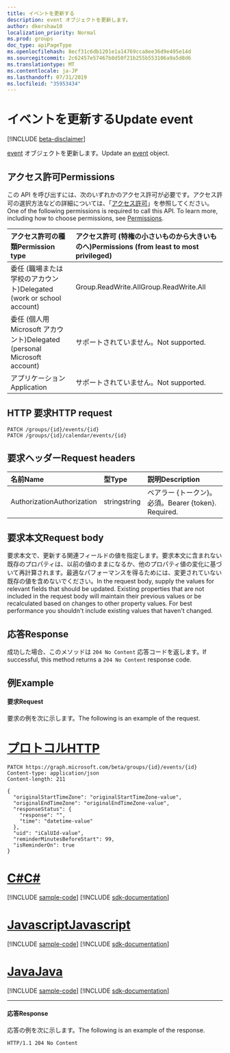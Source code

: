 ```yaml
---
title: イベントを更新する
description: event オブジェクトを更新します。
author: dkershaw10
localization_priority: Normal
ms.prod: groups
doc_type: apiPageType
ms.openlocfilehash: 8ecf31c6db1201e1a14769cca8ee36d9e495e14d
ms.sourcegitcommit: 2c62457e57467b8d50f21b255b553106a9a5d8d6
ms.translationtype: MT
ms.contentlocale: ja-JP
ms.lasthandoff: 07/31/2019
ms.locfileid: "35953434"
---
```

# <a name="update-event"></a><span data-ttu-id="13df9-103">イベントを更新する</span><span class="sxs-lookup"><span data-stu-id="13df9-103">Update event</span></span>

[!INCLUDE [beta-disclaimer](../../includes/beta-disclaimer.md)]

<span data-ttu-id="13df9-104">[event](../resources/event.md) オブジェクトを更新します。</span><span class="sxs-lookup"><span data-stu-id="13df9-104">Update an [event](../resources/event.md) object.</span></span>

## <a name="permissions"></a><span data-ttu-id="13df9-105">アクセス許可</span><span class="sxs-lookup"><span data-stu-id="13df9-105">Permissions</span></span>
<span data-ttu-id="13df9-p101">この API を呼び出すには、次のいずれかのアクセス許可が必要です。アクセス許可の選択方法などの詳細については、「[アクセス許可](/graph/permissions-reference)」を参照してください。</span><span class="sxs-lookup"><span data-stu-id="13df9-p101">One of the following permissions is required to call this API. To learn more, including how to choose permissions, see [Permissions](/graph/permissions-reference).</span></span>

|<span data-ttu-id="13df9-108">アクセス許可の種類</span><span class="sxs-lookup"><span data-stu-id="13df9-108">Permission type</span></span>      | <span data-ttu-id="13df9-109">アクセス許可 (特権の小さいものから大きいものへ)</span><span class="sxs-lookup"><span data-stu-id="13df9-109">Permissions (from least to most privileged)</span></span>              |
|:--------------------|:---------------------------------------------------------|
|<span data-ttu-id="13df9-110">委任 (職場または学校のアカウント)</span><span class="sxs-lookup"><span data-stu-id="13df9-110">Delegated (work or school account)</span></span> | <span data-ttu-id="13df9-111">Group.ReadWrite.All</span><span class="sxs-lookup"><span data-stu-id="13df9-111">Group.ReadWrite.All</span></span>    |
|<span data-ttu-id="13df9-112">委任 (個人用 Microsoft アカウント)</span><span class="sxs-lookup"><span data-stu-id="13df9-112">Delegated (personal Microsoft account)</span></span> | <span data-ttu-id="13df9-113">サポートされていません。</span><span class="sxs-lookup"><span data-stu-id="13df9-113">Not supported.</span></span>    |
|<span data-ttu-id="13df9-114">アプリケーション</span><span class="sxs-lookup"><span data-stu-id="13df9-114">Application</span></span> | <span data-ttu-id="13df9-115">サポートされていません。</span><span class="sxs-lookup"><span data-stu-id="13df9-115">Not supported.</span></span> |

## <a name="http-request"></a><span data-ttu-id="13df9-116">HTTP 要求</span><span class="sxs-lookup"><span data-stu-id="13df9-116">HTTP request</span></span>
<!-- { "blockType": "ignored" } -->
```http
PATCH /groups/{id}/events/{id}
PATCH /groups/{id}/calendar/events/{id}
```

## <a name="request-headers"></a><span data-ttu-id="13df9-117">要求ヘッダー</span><span class="sxs-lookup"><span data-stu-id="13df9-117">Request headers</span></span>
| <span data-ttu-id="13df9-118">名前</span><span class="sxs-lookup"><span data-stu-id="13df9-118">Name</span></span>       | <span data-ttu-id="13df9-119">型</span><span class="sxs-lookup"><span data-stu-id="13df9-119">Type</span></span> | <span data-ttu-id="13df9-120">説明</span><span class="sxs-lookup"><span data-stu-id="13df9-120">Description</span></span>|
|:-----------|:------|:----------|
| <span data-ttu-id="13df9-121">Authorization</span><span class="sxs-lookup"><span data-stu-id="13df9-121">Authorization</span></span>  | <span data-ttu-id="13df9-122">string</span><span class="sxs-lookup"><span data-stu-id="13df9-122">string</span></span>  | <span data-ttu-id="13df9-p102">ベアラー {トークン}。必須。</span><span class="sxs-lookup"><span data-stu-id="13df9-p102">Bearer {token}. Required.</span></span> |

## <a name="request-body"></a><span data-ttu-id="13df9-125">要求本文</span><span class="sxs-lookup"><span data-stu-id="13df9-125">Request body</span></span>
<span data-ttu-id="13df9-p103">要求本文で、更新する関連フィールドの値を指定します。要求本文に含まれない既存のプロパティは、以前の値のままになるか、他のプロパティ値の変化に基づいて再計算されます。最適なパフォーマンスを得るためには、変更されていない既存の値を含めないでください。</span><span class="sxs-lookup"><span data-stu-id="13df9-p103">In the request body, supply the values for relevant fields that should be updated. Existing properties that are not included in the request body will maintain their previous values or be recalculated based on changes to other property values. For best performance you shouldn't include existing values that haven't changed.</span></span>

## <a name="response"></a><span data-ttu-id="13df9-129">応答</span><span class="sxs-lookup"><span data-stu-id="13df9-129">Response</span></span>
<span data-ttu-id="13df9-130">成功した場合、このメソッドは `204 No Content` 応答コードを返します。</span><span class="sxs-lookup"><span data-stu-id="13df9-130">If successful, this method returns a `204 No Content` response code.</span></span>

## <a name="example"></a><span data-ttu-id="13df9-131">例</span><span class="sxs-lookup"><span data-stu-id="13df9-131">Example</span></span>
#### <a name="request"></a><span data-ttu-id="13df9-132">要求</span><span class="sxs-lookup"><span data-stu-id="13df9-132">Request</span></span>
<span data-ttu-id="13df9-133">要求の例を次に示します。</span><span class="sxs-lookup"><span data-stu-id="13df9-133">The following is an example of the request.</span></span>


# <a name="httptabhttp"></a>[<span data-ttu-id="13df9-134">プロトコル</span><span class="sxs-lookup"><span data-stu-id="13df9-134">HTTP</span></span>](#tab/http)
<!-- {
  "blockType": "request",
  "name": "update_group_event"
}-->
```http
PATCH https://graph.microsoft.com/beta/groups/{id}/events/{id}
Content-type: application/json
Content-length: 211

{
  "originalStartTimeZone": "originalStartTimeZone-value",
  "originalEndTimeZone": "originalEndTimeZone-value",
  "responseStatus": {
    "response": "",
    "time": "datetime-value"
  },
  "uid": "iCalUId-value",
  "reminderMinutesBeforeStart": 99,
  "isReminderOn": true
}
```
# <a name="ctabcsharp"></a>[<span data-ttu-id="13df9-135">C#</span><span class="sxs-lookup"><span data-stu-id="13df9-135">C#</span></span>](#tab/csharp)
[!INCLUDE [sample-code](../includes/snippets/csharp/update-group-event-csharp-snippets.md)]
[!INCLUDE [sdk-documentation](../includes/snippets/snippets-sdk-documentation-link.md)]

# <a name="javascripttabjavascript"></a>[<span data-ttu-id="13df9-136">Javascript</span><span class="sxs-lookup"><span data-stu-id="13df9-136">Javascript</span></span>](#tab/javascript)
[!INCLUDE [sample-code](../includes/snippets/javascript/update-group-event-javascript-snippets.md)]
[!INCLUDE [sdk-documentation](../includes/snippets/snippets-sdk-documentation-link.md)]

# <a name="javatabjava"></a>[<span data-ttu-id="13df9-137">Java</span><span class="sxs-lookup"><span data-stu-id="13df9-137">Java</span></span>](#tab/java)
[!INCLUDE [sample-code](../includes/snippets/java/update-group-event-java-snippets.md)]
[!INCLUDE [sdk-documentation](../includes/snippets/snippets-sdk-documentation-link.md)]

---


#### <a name="response"></a><span data-ttu-id="13df9-138">応答</span><span class="sxs-lookup"><span data-stu-id="13df9-138">Response</span></span>
<span data-ttu-id="13df9-139">応答の例を次に示します。</span><span class="sxs-lookup"><span data-stu-id="13df9-139">The following is an example of the response.</span></span>

<!-- {
  "blockType": "response",
  "truncated": true
} -->
```http
HTTP/1.1 204 No Content
```

<!-- uuid: 8fcb5dbc-d5aa-4681-8e31-b001d5168d79
2015-10-25 14:57:30 UTC -->
<!--
{
  "type": "#page.annotation",
  "description": "Update event",
  "keywords": "",
  "section": "documentation",
  "tocPath": "",
  "suppressions": [
  ]
}
-->
